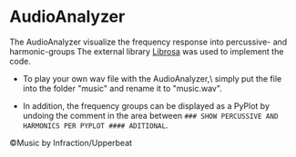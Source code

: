 # AudioAnalyzer
The AudioAnalyzer visualize the frequency response into percussive- and harmonic-groups
The external library [Librosa](https://librosa.org/ "Librosa.org") was used to implement the code.

- To play your own wav file with the AudioAnalyzer,\ 
simply put the file into the folder "music" and rename it to "music.wav".

- In addition, the frequency groups can be displayed as a PyPlot by undoing 
the comment in the area between `### SHOW PERCUSSIVE AND HARMONICS PER PYPLOT #### ADITIONAL`.

©Music by Infraction/Upperbeat
